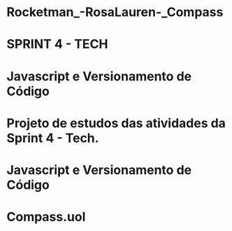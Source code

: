# Rocketman_-RosaLauren-_Compass
# SPRINT 4 - TECH
# Javascript e Versionamento de Código

# Projeto de estudos das atividades da Sprint 4 - Tech.










# Javascript e Versionamento de Código
# Compass.uol
